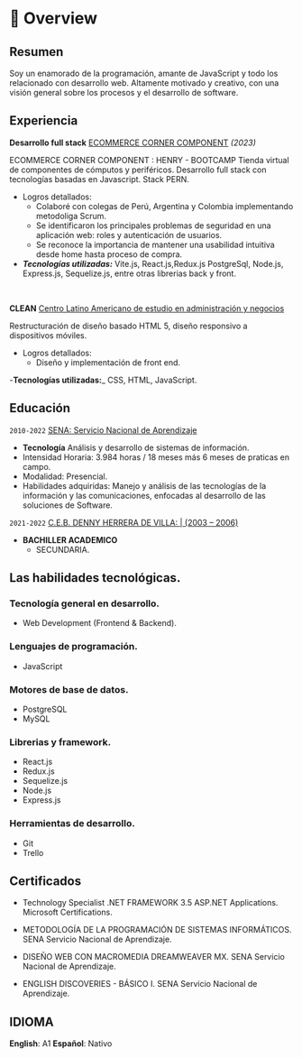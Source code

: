 # 📖 Overview

## Resumen

Soy un enamorado de la programación, amante de JavaScript y todo los relacionado con  desarrollo web.
Altamente motivado y creativo, con una visión general sobre los procesos y el desarrollo de software.


## Experiencia

**Desarrollo full stack**  [ECOMMERCE CORNER COMPONENT](https://component-corner.vercel.app/) _(2023)_

ECOMMERCE CORNER COMPONENT :  HENRY - BOOTCAMP
Tienda virtual de componentes de cómputos y periféricos. Desarrollo full stack con
tecnologías basadas en Javascript. Stack PERN.
- Logros detallados:
  - Colaboré con colegas de Perú, Argentina y Colombia
    implementando metodoliga Scrum.   
  - Se identificaron los principales problemas de seguridad en una aplicación web: roles y autenticación de usuarios.
  - Se reconoce la importancia de mantener una usabilidad intuitiva desde home hasta proceso de compra.
- _**Tecnologías utilizadas:**_ Vite.js, React.js,Redux.js PostgreSql, Node.js, Express.js, Sequelize.js, entre otras librerias back y front.

&nbsp;

**CLEAN** [Centro Latino Americano de estudio en administración y negocios](http://cclean.github.io/)

Restructuración de diseño
basado HTML 5, diseño
responsivo a dispositivos
móviles. 
- Logros detallados:
  - Diseño y implementación de front end.
  
-**Tecnologías utilizadas:**_ CSS, HTML, JavaScript.
&nbsp;



## Educación

`2010-2022` [SENA: Servicio Nacional de Aprendizaje](https://www.sena.edu.co/)
- **Tecnología** Análisis y desarrollo de sistemas de información.
- Intensidad Horaria: 3.984 horas / 18 meses
 más 6 meses de praticas en campo.
- Modalidad: Presencial.
- Habilidades adquiridas: Manejo y análisis de las tecnologías de la información y las comunicaciones, enfocadas al desarrollo de las soluciones de Software.

`2021-2022` [C.E.B. DENNY HERRERA DE VILLA: | (2003 – 2006)](https://www.facebook.com/iedenisherreradevilla/?locale=es_LA)
- **BACHILLER ACADEMICO** 
  - SECUNDARIA. 


## Las habilidades tecnológicas.

### Tecnología general en desarrollo.

- Web Development (Frontend & Backend).

### Lenguajes de programación.
- JavaScript
### Motores de base de datos.
- PostgreSQL
- MySQL
### Librerias y framework.
- React.js
- Redux.js
- Sequelize.js
- Node.js
- Express.js
### Herramientas de desarrollo.
- Git
- Trello

## Certificados
- Technology Specialist .NET FRAMEWORK 3.5 ASP.NET
Applications. Microsoft Certifications.

- METODOLOGÍA DE LA PROGRAMACIÓN DE SISTEMAS INFORMÁTICOS. SENA  Servicio Nacional de Aprendizaje.

- DISEÑO WEB CON MACROMEDIA DREAMWEAVER MX. SENA  Servicio Nacional de Aprendizaje.

- ENGLISH DISCOVERIES - BÁSICO I. SENA  Servicio Nacional de Aprendizaje.

## IDIOMA
**English**: A1
**Español**: Nativo